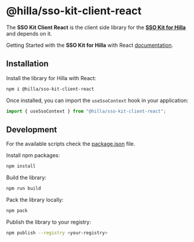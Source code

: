 # @hilla/sso-kit-client-react

The **SSO Kit Client React** is the client side library for the **[SSO Kit for Hilla](https://github.com/vaadin/sso-kit/tree/main/sso-kit-starter-hilla)** and depends on it.

Getting Started with the **SSO Kit for Hilla** with React [documentation](https://hilla.dev/docs/react/acceleration-kits/sso-kit/getting-started/#frontend).

## Installation

Install the library for Hilla with React:

```sh
npm i @hilla/sso-kit-client-react
```

Once installed, you can import the `useSsoContext` hook in your application:

```js
import { useSsoContext } from "@hilla/sso-kit-client-react";
```

## Development

For the available scripts check the [package.json](./package.json) file.

Install npm packages:

```sh
npm install
```

Build the library:

```sh
npm run build
```

Pack the library locally:

```sh
npm pack
```

Publish the library to your registry:

```sh
npm publish --registry <your-registry>
```
